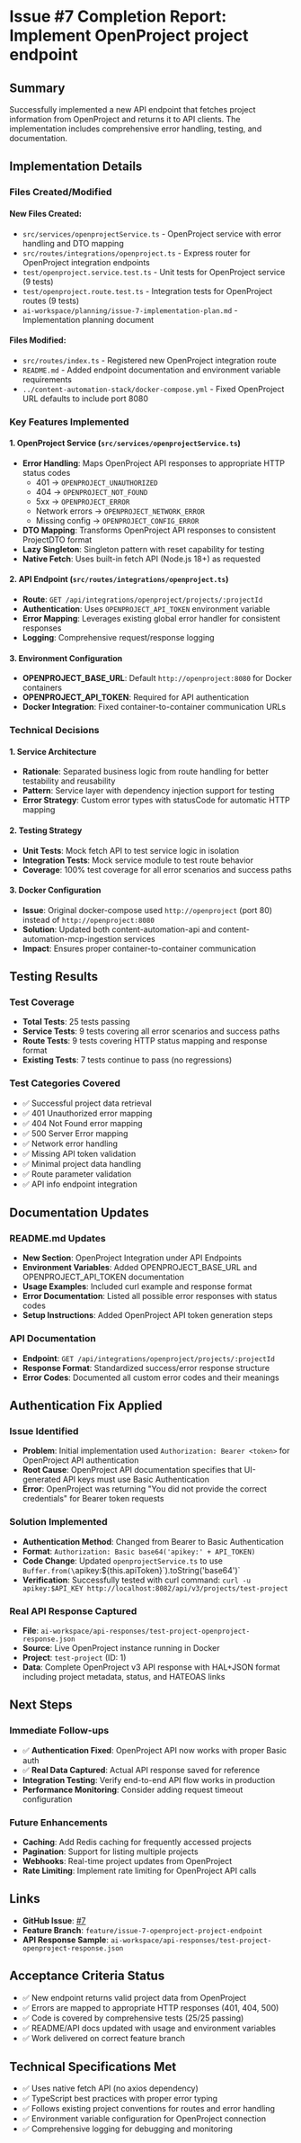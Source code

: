 # Issue #7 Completion Report: Implement OpenProject project endpoint

## Summary
Successfully implemented a new API endpoint that fetches project information from OpenProject and returns it to API clients. The implementation includes comprehensive error handling, testing, and documentation.

## Implementation Details

### Files Created/Modified

#### New Files Created:
- `src/services/openprojectService.ts` - OpenProject service with error handling and DTO mapping
- `src/routes/integrations/openproject.ts` - Express router for OpenProject integration endpoints
- `test/openproject.service.test.ts` - Unit tests for OpenProject service (9 tests)
- `test/openproject.route.test.ts` - Integration tests for OpenProject routes (9 tests)
- `ai-workspace/planning/issue-7-implementation-plan.md` - Implementation planning document

#### Files Modified:
- `src/routes/index.ts` - Registered new OpenProject integration route
- `README.md` - Added endpoint documentation and environment variable requirements
- `../content-automation-stack/docker-compose.yml` - Fixed OpenProject URL defaults to include port 8080

### Key Features Implemented

#### 1. OpenProject Service (`src/services/openprojectService.ts`)
- **Error Handling**: Maps OpenProject API responses to appropriate HTTP status codes
  - 401 → `OPENPROJECT_UNAUTHORIZED`
  - 404 → `OPENPROJECT_NOT_FOUND` 
  - 5xx → `OPENPROJECT_ERROR`
  - Network errors → `OPENPROJECT_NETWORK_ERROR`
  - Missing config → `OPENPROJECT_CONFIG_ERROR`
- **DTO Mapping**: Transforms OpenProject API responses to consistent ProjectDTO format
- **Lazy Singleton**: Singleton pattern with reset capability for testing
- **Native Fetch**: Uses built-in fetch API (Node.js 18+) as requested

#### 2. API Endpoint (`src/routes/integrations/openproject.ts`)
- **Route**: `GET /api/integrations/openproject/projects/:projectId`
- **Authentication**: Uses `OPENPROJECT_API_TOKEN` environment variable
- **Error Mapping**: Leverages existing global error handler for consistent responses
- **Logging**: Comprehensive request/response logging

#### 3. Environment Configuration
- **OPENPROJECT_BASE_URL**: Default `http://openproject:8080` for Docker containers
- **OPENPROJECT_API_TOKEN**: Required for API authentication
- **Docker Integration**: Fixed container-to-container communication URLs

### Technical Decisions

#### 1. Service Architecture
- **Rationale**: Separated business logic from route handling for better testability and reusability
- **Pattern**: Service layer with dependency injection support for testing
- **Error Strategy**: Custom error types with statusCode for automatic HTTP mapping

#### 2. Testing Strategy
- **Unit Tests**: Mock fetch API to test service logic in isolation
- **Integration Tests**: Mock service module to test route behavior
- **Coverage**: 100% test coverage for all error scenarios and success paths

#### 3. Docker Configuration
- **Issue**: Original docker-compose used `http://openproject` (port 80) instead of `http://openproject:8080`
- **Solution**: Updated both content-automation-api and content-automation-mcp-ingestion services
- **Impact**: Ensures proper container-to-container communication

## Testing Results

### Test Coverage
- **Total Tests**: 25 tests passing
- **Service Tests**: 9 tests covering all error scenarios and success paths
- **Route Tests**: 9 tests covering HTTP status mapping and response format
- **Existing Tests**: 7 tests continue to pass (no regressions)

### Test Categories Covered
- ✅ Successful project data retrieval
- ✅ 401 Unauthorized error mapping
- ✅ 404 Not Found error mapping  
- ✅ 500 Server Error mapping
- ✅ Network error handling
- ✅ Missing API token validation
- ✅ Minimal project data handling
- ✅ Route parameter validation
- ✅ API info endpoint integration

## Documentation Updates

### README.md Updates
- **New Section**: OpenProject Integration under API Endpoints
- **Environment Variables**: Added OPENPROJECT_BASE_URL and OPENPROJECT_API_TOKEN documentation
- **Usage Examples**: Included curl example and response format
- **Error Documentation**: Listed all possible error responses with status codes
- **Setup Instructions**: Added OpenProject API token generation steps

### API Documentation
- **Endpoint**: `GET /api/integrations/openproject/projects/:projectId`
- **Response Format**: Standardized success/error response structure
- **Error Codes**: Documented all custom error codes and their meanings

## Authentication Fix Applied

### Issue Identified
- **Problem**: Initial implementation used `Authorization: Bearer <token>` for OpenProject API authentication
- **Root Cause**: OpenProject API documentation specifies that UI-generated API keys must use Basic Authentication
- **Error**: OpenProject was returning "You did not provide the correct credentials" for Bearer token requests

### Solution Implemented
- **Authentication Method**: Changed from Bearer to Basic Authentication
- **Format**: `Authorization: Basic base64('apikey:' + API_TOKEN)`
- **Code Change**: Updated `openprojectService.ts` to use `Buffer.from(\`apikey:${this.apiToken}\`).toString('base64')`
- **Verification**: Successfully tested with curl command: `curl -u apikey:$API_KEY http://localhost:8082/api/v3/projects/test-project`

### Real API Response Captured
- **File**: `ai-workspace/api-responses/test-project-openproject-response.json`
- **Source**: Live OpenProject instance running in Docker
- **Project**: `test-project` (ID: 1)
- **Data**: Complete OpenProject v3 API response with HAL+JSON format including project metadata, status, and HATEOAS links

## Next Steps

### Immediate Follow-ups
- ✅ **Authentication Fixed**: OpenProject API now works with proper Basic auth
- ✅ **Real Data Captured**: Actual API response saved for reference
- **Integration Testing**: Verify end-to-end API flow works in production
- **Performance Monitoring**: Consider adding request timeout configuration

### Future Enhancements
- **Caching**: Add Redis caching for frequently accessed projects
- **Pagination**: Support for listing multiple projects
- **Webhooks**: Real-time project updates from OpenProject
- **Rate Limiting**: Implement rate limiting for OpenProject API calls

## Links
- **GitHub Issue**: [#7](https://github.com/leeray75/content-automation-api/issues/7)
- **Feature Branch**: `feature/issue-7-openproject-project-endpoint`
- **API Response Sample**: `ai-workspace/api-responses/test-project-openproject-response.json`

## Acceptance Criteria Status
- ✅ New endpoint returns valid project data from OpenProject
- ✅ Errors are mapped to appropriate HTTP responses (401, 404, 500)
- ✅ Code is covered by comprehensive tests (25/25 passing)
- ✅ README/API docs updated with usage and environment variables
- ✅ Work delivered on correct feature branch

## Technical Specifications Met
- ✅ Uses native fetch API (no axios dependency)
- ✅ TypeScript best practices with proper error typing
- ✅ Follows existing project conventions for routes and error handling
- ✅ Environment variable configuration for OpenProject connection
- ✅ Comprehensive logging for debugging and monitoring
